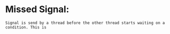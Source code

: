 Missed Signal:
==============

    Signal is send by a thread before the other thread starts waiting on a condition. This is